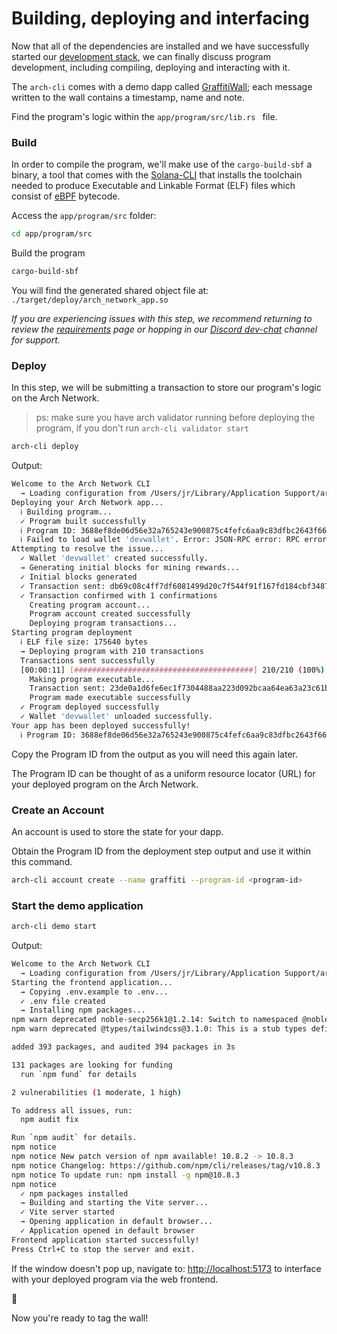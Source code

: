 # Building, deploying and interfacing

Now that all of the dependencies are installed and we have successfully started our [development stack], we can finally discuss program development, including compiling, deploying and interacting with it.

The `arch-cli` comes with a demo dapp called [GraffitiWall]; each message written to the wall contains a timestamp, name and note.

Find the program's logic within the `app/program/src/lib.rs ` file.

### Build
In order to compile the program, we'll make use of the `cargo-build-sbf` a binary, a tool that comes with the [Solana-CLI] that installs the toolchain needed to produce Executable and Linkable Format (ELF) files which consist of [eBPF] bytecode.

Access the `app/program/src` folder:
```bash
cd app/program/src
```

Build the program
```bash
cargo-build-sbf
```

You will find the generated shared object file at: `./target/deploy/arch_network_app.so`

_If you are experiencing issues with this step, we recommend returning to review the [requirements] page or hopping in our [Discord dev-chat] channel for support._

### Deploy
In this step, we will be submitting a transaction to store our program's logic on the Arch Network.

> ps: make sure you have arch validator running before deploying the program, if you don't run `arch-cli validator start`

```bash
arch-cli deploy
```

Output:
```bash
Welcome to the Arch Network CLI
  → Loading configuration from /Users/jr/Library/Application Support/arch-cli/config.toml
Deploying your Arch Network app...
  ℹ Building program...
  ✓ Program built successfully
  ℹ Program ID: 3688ef8de06d56e32a765243e900875c4fefc6aa9c83dfbc2643f661c5b4982e
  ℹ Failed to load wallet 'devwallet'. Error: JSON-RPC error: RPC error response: RpcError { code: -18, message: "Wallet file verification failed. Failed to load database path '/home/bitcoin/.bitcoin/regtest/wallets/devwallet'. Path does not exist.", data: None }
Attempting to resolve the issue...
  ✓ Wallet 'devwallet' created successfully.
  → Generating initial blocks for mining rewards...
  ✓ Initial blocks generated
  ✓ Transaction sent: db69c08c4ff7df6081499d20c7f544f91f167fd184cbf3487f1ced8f1e75c848
  ✓ Transaction confirmed with 1 confirmations
    Creating program account...
    Program account created successfully
    Deploying program transactions...
Starting program deployment
  ℹ ELF file size: 175640 bytes
  → Deploying program with 210 transactions
  Transactions sent successfully                                                                                                                                             ✓ Successfully sent 210 transactions for program deployment
  [00:00:11] [########################################] 210/210 (100%)                                                                                                         Program transactions deployed successfully
    Making program executable...
    Transaction sent: 23de0a1d6fe6ec1f7304488aa223d092bcaa64ea63a23c61b765a248063e6e9c
    Program made executable successfully
  ✓ Program deployed successfully
  ✓ Wallet 'devwallet' unloaded successfully.
Your app has been deployed successfully!
  ℹ Program ID: 3688ef8de06d56e32a765243e900875c4fefc6aa9c83dfbc2643f661c5b4982e
  ```

Copy the Program ID from the output as you will need this again later. 

The Program ID can be thought of as a uniform resource locator (URL) for your deployed program on the Arch Network.

### Create an Account
An account is used to store the state for your dapp.

Obtain the Program ID from the deployment step output and use it within this command.

```bash
arch-cli account create --name graffiti --program-id <program-id>
```

### Start the demo application
```bash
arch-cli demo start
```

Output:
```bash
Welcome to the Arch Network CLI
  → Loading configuration from /Users/jr/Library/Application Support/arch-cli/config.toml
Starting the frontend application...
  → Copying .env.example to .env...
  ✓ .env file created
  → Installing npm packages...
npm warn deprecated noble-secp256k1@1.2.14: Switch to namespaced @noble/secp256k1 for security and feature updates
npm warn deprecated @types/tailwindcss@3.1.0: This is a stub types definition. tailwindcss provides its own type definitions, so you do not need this installed.

added 393 packages, and audited 394 packages in 3s

131 packages are looking for funding
  run `npm fund` for details

2 vulnerabilities (1 moderate, 1 high)

To address all issues, run:
  npm audit fix

Run `npm audit` for details.
npm notice
npm notice New patch version of npm available! 10.8.2 -> 10.8.3
npm notice Changelog: https://github.com/npm/cli/releases/tag/v10.8.3
npm notice To update run: npm install -g npm@10.8.3
npm notice
  ✓ npm packages installed
  → Building and starting the Vite server...
  ✓ Vite server started
  → Opening application in default browser...
  ✓ Application opened in default browser
Frontend application started successfully!
Press Ctrl+C to stop the server and exit.
```

If the window doesn't pop up, navigate to: [http://localhost:5173](http://localhost:5173) to interface with your deployed program via the web frontend.

🎨

Now you're ready to tag the wall!

[development stack]: ../getting-started/starting-stack.md#choose-a-stack
[GraffitiWall]: https://github.com/Arch-Network/arch-cli/blob/main/templates/demo/app/program/src/lib.rs
[Solana-CLI]: ../getting-started/requirements.md#install-solana-cli
[eBPF]: https://ebpf.io/
[requirements]: ../getting-started/requirements.md
[Discord dev-chat]: https://discord.com/channels/1241112027963986001/1270921925991989268
